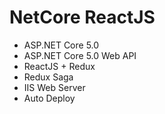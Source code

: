 # NetCore ReactJS

+ ASP.NET Core 5.0
+ ASP.NET Core 5.0 Web API
+ ReactJS + Redux
+ Redux Saga
+ IIS Web Server
+ Auto Deploy
